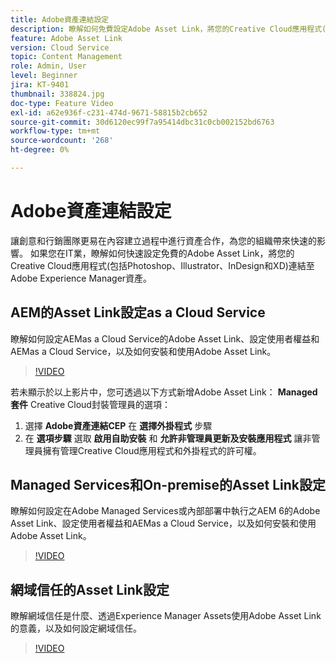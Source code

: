 ```yaml
---
title: Adobe資產連結設定
description: 瞭解如何免費設定Adobe Asset Link，將您的Creative Cloud應用程式(包括Photoshop、Illustrator、InDesign和XD)連結至Adobe Experience Manager Assets。
feature: Adobe Asset Link
version: Cloud Service
topic: Content Management
role: Admin, User
level: Beginner
jira: KT-9401
thumbnail: 338824.jpg
doc-type: Feature Video
exl-id: a62e936f-c231-474d-9671-58815b2cb652
source-git-commit: 30d6120ec99f7a95414dbc31c0cb002152bd6763
workflow-type: tm+mt
source-wordcount: '268'
ht-degree: 0%

---
```


# Adobe資產連結設定

讓創意和行銷團隊更易在內容建立過程中進行資產合作，為您的組織帶來快速的影響。 如果您在IT業，瞭解如何快速設定免費的Adobe Asset Link，將您的Creative Cloud應用程式(包括Photoshop、Illustrator、InDesign和XD)連結至Adobe Experience Manager資產。

## AEM的Asset Link設定as a Cloud Service

瞭解如何設定AEMas a Cloud Service的Adobe Asset Link、設定使用者權益和AEMas a Cloud Service，以及如何安裝和使用Adobe Asset Link。

>[!VIDEO](https://video.tv.adobe.com/v/338824?quality=12&learn=on)

若未顯示於以上影片中，您可透過以下方式新增Adobe Asset Link： __Managed套件__ Creative Cloud封裝管理員的選項：

1. 選擇 __Adobe資產連結CEP__ 在 __選擇外掛程式__ 步驟
2. 在 __選項步驟__ 選取 __啟用自助安裝__ 和 __允許非管理員更新及安裝應用程式__ 讓非管理員擁有管理Creative Cloud應用程式和外掛程式的許可權。

## Managed Services和On-premise的Asset Link設定

瞭解如何設定在Adobe Managed Services或內部部署中執行之AEM 6的Adobe Asset Link、設定使用者權益和AEMas a Cloud Service，以及如何安裝和使用Adobe Asset Link。

>[!VIDEO](https://video.tv.adobe.com/v/338823?quality=12&learn=on)


## 網域信任的Asset Link設定

瞭解網域信任是什麼、透過Experience Manager Assets使用Adobe Asset Link的意義，以及如何設定網域信任。

>[!VIDEO](https://video.tv.adobe.com/v/338825?quality=12&learn=on)
